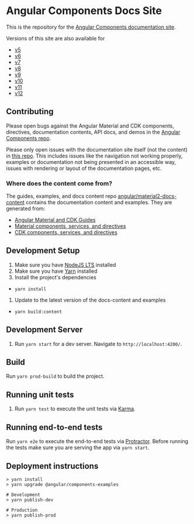 # Angular Components Docs Site

This is the repository for the [Angular Components documentation site](https://material.angular.io/).

Versions of this site are also available for
- [v5](https://v5.material.angular.io/)
- [v6](https://v6.material.angular.io/)
- [v7](https://v7.material.angular.io/)
- [v8](https://v8.material.angular.io/)
- [v9](https://v9.material.angular.io/)
- [v10](https://v10.material.angular.io/)
- [v11](https://v11.material.angular.io/)
- [v12](https://material.angular.io/)

## Contributing

Please open bugs against the Angular Material and CDK components, directives, documentation
contents, API docs, and demos in the
[Angular Components repo](https://github.com/angular/components/issues).

Please only open issues with the documentation site itself (not the content) in
[this repo](https://github.com/angular/material.angular.io/issues). This includes issues like the
navigation not working properly, examples or documentation not being presented in an accessible way,
issues with rendering or layout of the documentation pages, etc.

### Where does the content come from?

The guides, examples, and docs content repo
[angular/material2-docs-content](https://github.com/angular/material2-docs-content) contains the
documentation content and examples. They are generated from:
- [Angular Material and CDK Guides](https://github.com/angular/components/tree/master/guides)
- [Material components, services, and directives](https://github.com/angular/components/tree/master/src/material)
- [CDK components, services, and directives](https://github.com/angular/components/tree/master/src/cdk)

## Development Setup

1. Make sure you have [NodeJS LTS](https://nodejs.org) installed
1. Make sure you have [Yarn](https://yarnpkg.com) installed
1. Install the project's dependencies
  - `yarn install`
1. Update to the latest version of the docs-content and examples
  - `yarn build:content`

## Development Server

1. Run `yarn start` for a dev server. Navigate to `http://localhost:4200/`.

## Build

Run `yarn prod-build` to build the project.

## Running unit tests

1. Run `yarn test` to execute the unit tests via [Karma](https://karma-runner.github.io).

## Running end-to-end tests

Run `yarn e2e` to execute the end-to-end tests via [Protractor](http://www.protractortest.org/).
Before running the tests make sure you are serving the app via `yarn start`.

## Deployment instructions

```
> yarn install
> yarn upgrade @angular/components-examples

# Development
> yarn publish-dev

# Production
> yarn publish-prod
```
